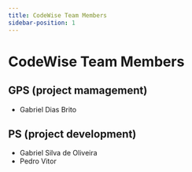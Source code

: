 ```yaml
---
title: CodeWise Team Members
sidebar-position: 1
---
```


# CodeWise Team Members

## GPS (project mamagement)
- Gabriel Dias Brito

## PS (project development)
- Gabriel Silva de Oliveira
- Pedro Vitor